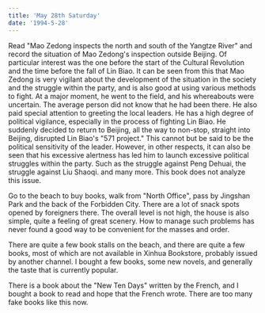 ```yaml
---
title: 'May 28th Saturday'
date: '1994-5-28'
---
```


Read "Mao Zedong inspects the north and south of the Yangtze River" and record the situation of Mao Zedong's inspection outside Beijing. Of particular interest was the one before the start of the Cultural Revolution and the time before the fall of Lin Biao. It can be seen from this that Mao Zedong is very vigilant about the development of the situation in the society and the struggle within the party, and is also good at using various methods to fight. At a major moment, he went to the field, and his whereabouts were uncertain. The average person did not know that he had been there. He also paid special attention to greeting the local leaders. He has a high degree of political vigilance, especially in the process of fighting Lin Biao. He suddenly decided to return to Beijing, all the way to non-stop, straight into Beijing, disrupted Lin Biao's "571 project." This cannot but be said to be the political sensitivity of the leader. However, in other respects, it can also be seen that his excessive alertness has led him to launch excessive political struggles within the party. Such as the struggle against Peng Dehuai, the struggle against Liu Shaoqi. and many more. This book does not analyze this issue.

Go to the beach to buy books, walk from "North Office", pass by Jingshan Park and the back of the Forbidden City. There are a lot of snack spots opened by foreigners there. The overall level is not high, the house is also simple, quite a feeling of great scenery. How to manage such problems has never found a good way to be convenient for the masses and order.

There are quite a few book stalls on the beach, and there are quite a few books, most of which are not available in Xinhua Bookstore, probably issued by another channel. I bought a few books, some new novels, and generally the taste that is currently popular.

There is a book about the "New Ten Days" written by the French, and I bought a book to read and hope that the French wrote. There are too many fake books like this now.

